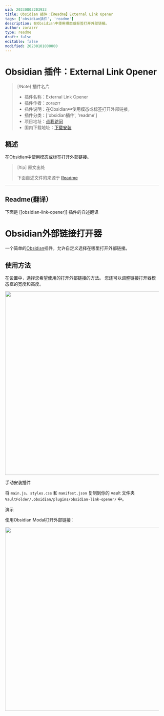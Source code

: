 ```yaml
---
uid: 20230803203933
title: Obsidian 插件：【Readme】External Link Opener
tags: ['obsidian插件', 'readme']
description: 在Obsidian中使用模态或标签打开外部链接。
author: zorazrr
type: readme
draft: false
editable: false
modified: 20230101000000
---
```


# Obsidian 插件：External Link Opener

> [!Note] 插件名片
> - 插件名称：External Link Opener
> - 插件作者：zorazrr
> - 插件说明：在Obsidian中使用模态或标签打开外部链接。
> - 插件分类：['obsidian插件', 'readme']
> - 项目地址：[点我访问](https://github.com/zorazrr/obsidian-link-opener)
> - 国内下载地址：[下载安装](https://pkmer.cn/products/plugin/pluginMarket/?obsidian-link-opener)

## 概述

在Obsidian中使用模态或标签打开外部链接。



> [!tip] 原文出处
> 
>下面自述文件的来源于 [Readme](https://ghproxy.net/https://raw.githubusercontent.com/zorazrr/obsidian-link-opener/master/README.md)
> 

---

## Readme(翻译）

下面是 [[obsidian-link-opener]] 插件的自述翻译


# Obsidian外部链接打开器

一个简单的[Obsidian](https://obsidian.md/)插件，允许自定义选择在哪里打开外部链接。

## 使用方法

在设置中，选择您希望使用的打开外部链接的方法。
您还可以调整链接打开器模态框的宽度和高度。

<p align="center"><img src = "./assets/exampleSettings.png" style="width: 600px;"></p>

手动安装插件

将 `main.js`、`styles.css` 和 `manifest.json` 复制到你的 vault 文件夹 `VaultFolder/.obsidian/plugins/obsidian-link-opener/` 中。

演示

使用Obsidian Modal打开外部链接：

<p align="center"><img src = "./assets/exampleModal.png" style="width: 600px;"></p>



